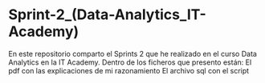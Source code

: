 # Sprint-2_(Data-Analytics_IT-Academy)

En este repositorio comparto el Sprints 2 que he realizado en el curso Data Analytics en la IT Academy.
Dentro de los ficheros que presento están: 
  El pdf con las explicaciones de mi razonamiento
  El archivo sql con el script
